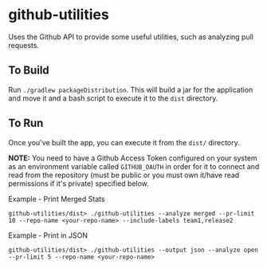 # github-utilities
Uses the Github API to provide some useful utilities, such as analyzing pull requests.

## To Build
Run `./gradlew packageDistribution`.
This will build a jar for the application and move it and a bash script to execute it to the `dist` directory.

## To Run
Once you've built the app, you can execute it from the `dist/` directory.

**NOTE:** You need to have a Github Access Token configured on your system as an environment variable called `GITHUB_OAUTH` in order for it to connect and
read from the repository (must be public or you must own it/have read permissions if it's private) specified below.

Example - Print Merged Stats
```
github-utilities/dist> ./github-utilities --analyze merged --pr-limit 10 --repo-name <your-repo-name> --include-labels team1,release2
```

Example - Print in JSON
```
github-utilities/dist> ./github-utilities --output json --analyze open --pr-limit 5 --repo-name <your-repo-name>
```
